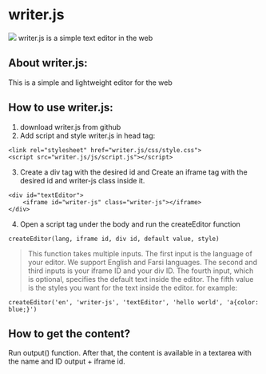 # writer.js
<img src="writerjs.png">
writer.js is a simple text editor in the web

## About writer.js:
This is a simple and lightweight editor for the web

## How to use writer.js:
1. download writer.js from github
2. Add script and style writer.js in head tag:
```
<link rel="stylesheet" href="writer.js/css/style.css">
<script src="writer.js/js/script.js"></script>
```
3. Create a div tag with the desired id and Create an iframe tag with the desired id and writer-js class inside it.
```
<div id="textEditor">
    <iframe id="writer-js" class="writer-js"></iframe>
</div>
```
4. Open a script tag under the body and run the createEditor function
```
createEditor(lang, iframe id, div id, default value, style)
```
> This function takes multiple inputs. The first input is the language of your editor. We support English and Farsi languages. The second and third inputs is your iframe ID and your div ID. The fourth input, which is optional, specifies the default text inside the editor. The fifth value is the styles you want for the text inside the editor.
for example:
```
createEditor('en', 'writer-js', 'textEditor', 'hello world', 'a{color: blue;}')
```
## How to get the content?
Run output() function.
After that, the content is available in a textarea with the name and ID output + iframe id.